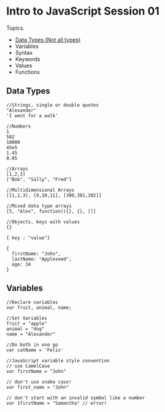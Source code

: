 # Intro to JavaScript Session 01

Topics.
- [Data Types (Not all types)](#data-types)
- Variables
- Syntax
- Keywords
- Values
- Functions

## Data Types
```
//Strings, single or double quotes
"Alexander"
'I went for a walk'

//Numbers
1
502
10000
45e5
1.45
0.05

//Arrays
[1,2,3]
["Bob", "Sally", "Fred"]

//Multidimensional Arrays
[[1,2,3], [9,10,11], [300,301,302]]

//Mixed data type arrays
[5, "Alex", function(){}, {}, []]

//Objects, keys with values
{}

{ key : "value"}

{
  firstName: "John",
  lastName: "Appleseed",
  age: 34
}

```  

## Variables
```
//Declare variables
var fruit, animal, name;

//Set Variables
fruit = "apple"
animal = "dog"
name = "Alexander"

//Do both in one go
var catName = 'Felix'

//JavaScript variable style convention
// use CamelCase
var firstName = "John"

// don't use snake case!
var first_name = "John"

// don't start with an invalid symbol like a number
var 1firstName = "Samantha" // error!
```
